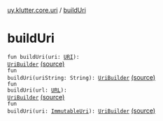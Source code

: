 [uy.klutter.core.uri](index.md) / [buildUri](.)


# buildUri
<code>fun buildUri(uri: [URI](http://docs.oracle.com/javase/6/docs/api/java/net/URI.html)): [UriBuilder](-uri-builder/index.md)</code> [(source)](https://github.com/kohesive/klutter/blob/master/core-jdk6/src/main/kotlin/uy/klutter/core/uri/UriBuilder.kt#L10)<br/><code>fun buildUri(uriString: String): [UriBuilder](-uri-builder/index.md)</code> [(source)](https://github.com/kohesive/klutter/blob/master/core-jdk6/src/main/kotlin/uy/klutter/core/uri/UriBuilder.kt#L15)<br/><code>fun buildUri(url: [URL](http://docs.oracle.com/javase/6/docs/api/java/net/URL.html)): [UriBuilder](-uri-builder/index.md)</code> [(source)](https://github.com/kohesive/klutter/blob/master/core-jdk6/src/main/kotlin/uy/klutter/core/uri/UriBuilder.kt#L19)<br/><code>fun buildUri(uri: [ImmutableUri](-immutable-uri/index.md)): [UriBuilder](-uri-builder/index.md)</code> [(source)](https://github.com/kohesive/klutter/blob/master/core-jdk6/src/main/kotlin/uy/klutter/core/uri/UriBuilder.kt#L23)<br/>

